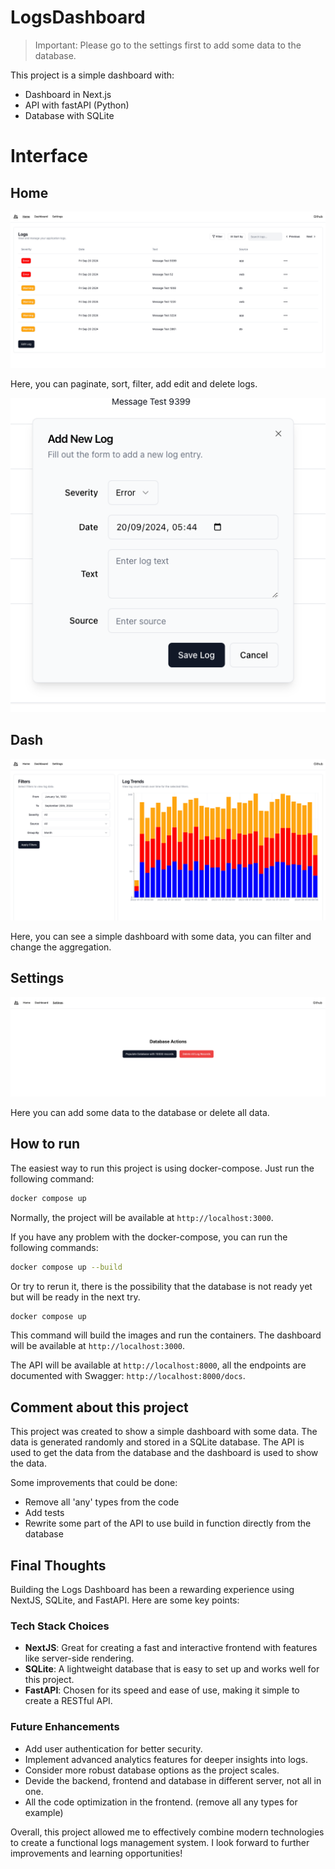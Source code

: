 # LogsDashboard

> Important: Please go to the settings first to add some data to the database.

This project is a simple dashboard with: 
- Dashboard in Next.js
- API with fastAPI (Python)
- Database with SQLite

# Interface

## Home
![Home](./images/home.png)

Here, you can paginate, sort, filter, add edit and delete logs.

![Home](./images/add.png)

## Dash
![Dash](./images/dash.png)

Here, you can see a simple dashboard with some data, you can filter and change the aggregation.

## Settings

![Settings](./images/settings.png)

Here you can add some data to the database or delete all data.

## How to run

The easiest way to run this project is using docker-compose. Just run the following command:

```bash
docker compose up
```

Normally, the project will be available at `http://localhost:3000`.

If you have any problem with the docker-compose, you can run the following commands:

```bash
docker compose up --build
```

Or try to rerun it, there is the possibility that the database is not ready yet but will be ready in the next try.

```bash
docker compose up
```

This command will build the images and run the containers. The dashboard will be available at `http://localhost:3000`.

The API will be available at `http://localhost:8000`, all the endpoints are documented with Swagger: `http://localhost:8000/docs`.


## Comment about this project

This project was created to show a simple dashboard with some data. The data is generated randomly and stored in a SQLite database. The API is used to get the data from the database and the dashboard is used to show the data.

Some improvements that could be done:
- Remove all 'any' types from the code
- Add tests
- Rewrite some part of the API to use build in function directly from the database

## Final Thoughts

Building the Logs Dashboard has been a rewarding experience using NextJS, SQLite, and FastAPI. Here are some key points:

### Tech Stack Choices

- **NextJS**: Great for creating a fast and interactive frontend with features like server-side rendering.
- **SQLite**: A lightweight database that is easy to set up and works well for this project.
- **FastAPI**: Chosen for its speed and ease of use, making it simple to create a RESTful API.

### Future Enhancements

- Add user authentication for better security.
- Implement advanced analytics features for deeper insights into logs.
- Consider more robust database options as the project scales.
- Devide the backend, frontend and database in different server, not all in one.
- All the code optimization in the frontend. (remove all any types for example)

Overall, this project allowed me to effectively combine modern technologies to create a functional logs management system. I look forward to further improvements and learning opportunities!
